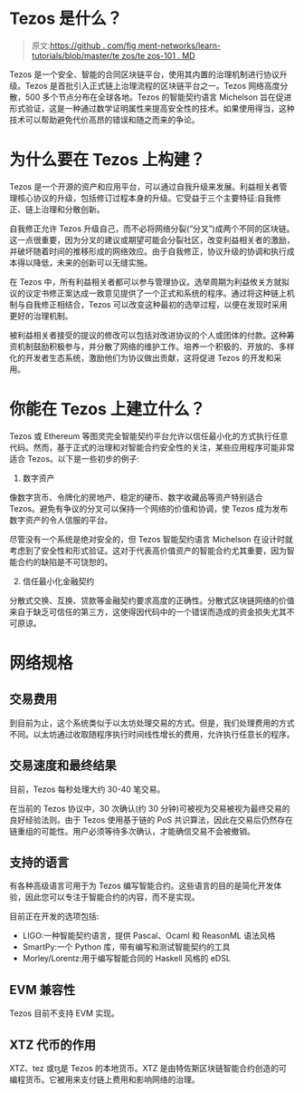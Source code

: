 # Tezos 是什么？

> 原文:[https://github . com/fig ment-networks/learn-tutorials/blob/master/te zos/te zos-101 . MD](https://github.com/figment-networks/learn-tutorials/blob/master/tezos/tezos-101.md)

Tezos 是一个安全、智能的合同区块链平台，使用其内置的治理机制进行协议升级。Tezos 是首批引入正式链上治理流程的区块链平台之一。Tezos 网络高度分散，500 多个节点分布在全球各地。Tezos 的智能契约语言 Michelson 旨在促进形式验证，这是一种通过数学证明属性来提高安全性的技术。如果使用得当，这种技术可以帮助避免代价高昂的错误和随之而来的争论。

# 为什么要在 Tezos 上构建？

Tezos 是一个开源的资产和应用平台，可以通过自我升级来发展。利益相关者管理核心协议的升级，包括修订过程本身的升级。它受益于三个主要特征:自我修正、链上治理和分散创新。

自我修正允许 Tezos 升级自己，而不必将网络分裂(“分叉”)成两个不同的区块链。这一点很重要，因为分叉的建议或期望可能会分裂社区，改变利益相关者的激励，并破坏随着时间的推移形成的网络效应。由于自我修正，协议升级的协调和执行成本得以降低，未来的创新可以无缝实施。

在 Tezos 中，所有利益相关者都可以参与管理协议。选举周期为利益攸关方就拟议的议定书修正案达成一致意见提供了一个正式和系统的程序。通过将这种链上机制与自我修正相结合，Tezos 可以改变这种最初的选举过程，以便在发现时采用更好的治理机制。

被利益相关者接受的提议的修改可以包括对改进协议的个人或团体的付款。这种筹资机制鼓励积极参与，并分散了网络的维护工作。培养一个积极的、开放的、多样化的开发者生态系统，激励他们为协议做出贡献，这将促进 Tezos 的开发和采用。

# 你能在 Tezos 上建立什么？

Tezos 或 Ethereum 等图灵完全智能契约平台允许以信任最小化的方式执行任意代码。然而，基于正式的治理和对智能合约安全性的关注，某些应用程序可能非常适合 Tezos。以下是一些初步的例子:

1.  数字资产

像数字货币、令牌化的房地产、稳定的硬币、数字收藏品等资产特别适合 Tezos。避免有争议的分叉可以保持一个网络的价值和协调，使 Tezos 成为发布数字资产的令人信服的平台。

尽管没有一个系统是绝对安全的，但 Tezos 智能契约语言 Michelson 在设计时就考虑到了安全性和形式验证。这对于代表高价值资产的智能合约尤其重要，因为智能合约的缺陷是不可饶恕的。

2.  信任最小化金融契约

分散式交换、互换、贷款等金融契约要求高度的正确性。分散式区块链网络的价值来自于缺乏可信任的第三方，这使得因代码中的一个错误而造成的资金损失尤其不可原谅。

# 网络规格

## 交易费用

到目前为止，这个系统类似于以太坊处理交易的方式。但是，我们处理费用的方式不同。以太坊通过收取随程序执行时间线性增长的费用，允许执行任意长的程序。

## 交易速度和最终结果

目前，Tezos 每秒处理大约 30-40 笔交易。

在当前的 Tezos 协议中，30 次确认(约 30 分钟)可被视为交易被视为最终交易的良好经验法则。由于 Tezos 使用基于链的 PoS 共识算法，因此在交易后仍然存在链重组的可能性。用户必须等待多次确认，才能确信交易不会被撤销。

## 支持的语言

有各种高级语言可用于为 Tezos 编写智能合约。这些语言的目的是简化开发体验，因此您可以专注于智能合约的内容，而不是实现。

目前正在开发的选项包括:

*   LIGO:一种智能契约语言，提供 Pascal、Ocaml 和 ReasonML 语法风格
*   SmartPy:一个 Python 库，带有编写和测试智能契约的工具
*   Morley/Lorentz:用于编写智能合同的 Haskell 风格的 eDSL

## EVM 兼容性

Tezos 目前不支持 EVM 实现。

## XTZ 代币的作用

XTZ、tez 或ꜩ是 Tezos 的本地货币。XTZ 是由特佐斯区块链智能合约创造的可编程货币。它被用来支付链上费用和影响网络的治理。